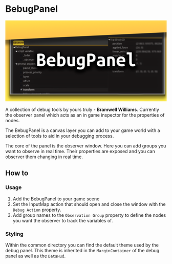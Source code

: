 # BebugPanel

![Bebug banner image](.github/BebugPanelBanner.png)

A collection of debug tools by yours truly - **Bramwell Williams**. Currently the observer panel which acts as an in game inspector for the properties of nodes.

The BebugPanel is a canvas layer you can add to your game world with a selection of tools to aid in your debugging process.

The core of the panel is the observer window. Here you can add groups you want to observe in real time. Their properties are exposed and you can observer them changing in real time.

## How to

### Usage

1. Add the BebugPanel to your game scene
1. Set the InputMap action that should open and close the window with the `Debug Action` property.
1. Add group names to the `Observation Group` property to define the nodes you want the observer to track the variables of.

### Styling

Within the common directory you can find the default theme used by the debug panel. This theme is inherited in the `MarginContainer` of the debug panel as well as the `DataHud`.
